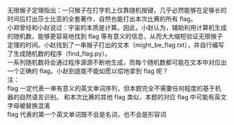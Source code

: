 无限猴子定理指出：一只猴子在打字机上仅靠随机按键，几乎必然能够在足够长的时间后打出莎士比亚的全套著作，自然也能打出本次比赛的所有 flag。<br>
小郑曾经和小赵说过：宇宙的本质是计算。因此，小赵认为，辅助利用计算机生成的随机数，能够更容易地找到 flag 等有意义的信息，从而大大缩短验证无限猴子定理的时间。小赵找到了一串猴子打出的文本（might_be_flag.txt），并自行编写了生成随机数的程序（find_flag.py）。<br>
一系列随机数将会通过程序源源不断地生成，而每个随机数都可能在文本中对应出一个正确的 flag。小赵到底能不能如愿以偿地拿到 flag 呢？<br>
注：<br>
    flag 一定代表一串有意义的英文单词序列，但本题完全不需要任何程度的基于机器的自然语言识别。
    和本次比赛的其他 flag 类似，本题的对应 flag 中可能有英文字母被替换混淆<br>
    flag 代表的第一个英文单词既不会是名词，也不会是形容词<br>